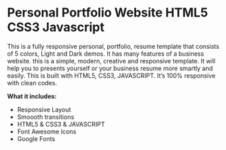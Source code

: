 # Personal Portfolio Website HTML5 CSS3 Javascript

<p>This is a fully responsive personal, portfolio, resume template that consists of 5 colors, Light and Dark demos. It has many features of a business website. this is a simple, modern, creative and responsive template. It will help you to presents yourself or your business resume more smartly and easily. This is built with HTML5, CSS3, JAVASCRIPT. It’s 100% responsive with clean codes.</p>

<b>What it includes:</b>

<ul>
<li> Responsive Layout</li>
<li> Smoooth transitions</li>
<li> HTML5 & CSS3 & JAVASCRIPT</li>
<li> Font Awesome Icons</li>
<li> Google Fonts</li>
</ul>
